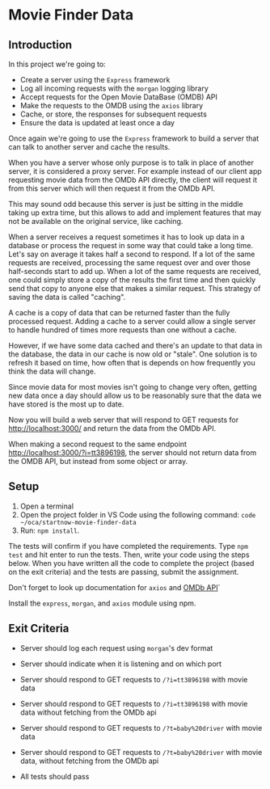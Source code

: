 # Movie Finder Data

## Introduction

In this project we're going to:
  - Create a server using the `Express` framework
  - Log all incoming requests with the `morgan` logging library
  - Accept requests for the Open Movie DataBase (OMDB) API
  - Make the requests to the OMDB using the `axios` library
  - Cache, or store, the responses for subsequent requests
  - Ensure the data is updated at least once a day

Once again we're going to use the `Express` framework to build a server that can talk to another server and cache the results.

When you have a server whose only purpose is to talk in place of another server, it is considered a proxy server. For example instead of our client app requesting movie data from the OMDb API directly, the client will request it from this server which will then request it from the OMDb API.

This may sound odd because this server is just be sitting in the middle taking up extra time, but this allows to add and implement features that may not be available on the original service, like caching.

When a server receives a request sometimes it has to look up data in a database or process the request in some way that could take a long time. Let's say on average it takes half a second to respond. If a lot of the same requests are received, processing the same request over and over those half-seconds start to add up. When a lot of the same requests are received, one could simply store a copy of the results the first time and then quickly send that copy to anyone else that makes a similar request. This strategy of saving the data is called "caching".

A cache is a copy of data that can be returned faster than the fully processed request. Adding a cache to a server could allow a single server to handle hundred of times more requests than one without a cache.

However, if we have some data cached and there's an update to that data in the database, the data in our cache is now old or "stale". One solution is to refresh it based on time, how often that is depends on how frequently you think the data will change.

Since movie data for most movies isn't going to change very often, getting new data once a day should allow us to be reasonably sure that the data we have stored is the most up to date.


Now you will build a web server that will respond to GET requests for [http://localhost:3000/](http://localhost:3000/) and return the data from the OMDb API.

When making a second request to the same endpoint [http://localhost:3000/?i=tt3896198](http://localhost:3000/?i=tt3896198), the server should not return data from the OMDB API, but instead from some object or array.


## Setup

1. Open a terminal
2. Open the project folder in VS Code using the following command: `code ~/oca/startnow-movie-finder-data`
3. Run: `npm install`.

The tests will confirm if you have completed the requirements. Type `npm test` and hit enter to run the tests. Then, write your code using the steps below. When you have written all the code to complete the project (based on the exit criteria) and the tests are passing, submit the assignment.

Don't forget to look up documentation for `axios` and [OMDb API](http://omdbapi.com/)`

Install the `express`, `morgan`, and `axios` module using npm.


## Exit Criteria

* Server should log each request using `morgan`'s dev format

* Server should indicate when it is listening and on which port

* Server should respond to GET requests to `/?i=tt3896198` with movie data

* Server should respond to GET requests to `/?i=tt3896198` with movie data without fetching from the OMDb api

* Server should respond to GET requests to `/?t=baby%20driver` with movie data

* Server should respond to GET requests to `/?t=baby%20driver` with movie data, without fetching from the OMDb api

* All tests should pass
